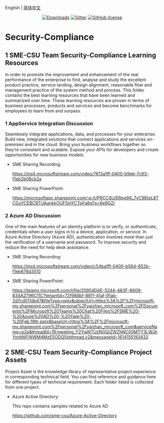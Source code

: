 English | [简体中文](./README_zh-CN.md)

<p align="center">
  <a href="https://github.com/sme-csu"><img src="https://badgen.net/badge/downloads/0/green?icon=github" alt="Downloads"></a>
  <a href="https://gitter.im/SME-CSU-Team/community?utm_source=badge&utm_medium=badge&utm_campaign=pr-badge"><img src="https://badges.gitter.im/SME-CSU-Team/community.svg" alt="Gitter" /></a>
  <a href="/LICENSE"><img src="https://img.shields.io/badge/license-MIT-blue.svg" alt="GitHub license" /></a>


# Security-Compliance

## 1 SME-CSU Team Security-Compliance Learning Resources

In order to promote the improvement and enhancement of the real performance of the enterprise to find, analyse and study the excellent product practice, service landing, design alignment, reasonable flow and management practice of the system method and process. This folder contains the best learning resources that have been learned and summarized over time. These learning resources are proven in terms of business processes, products and services and become benchmarks for employees to learn from and surpass.

### 1 AppService Integration Discussion

Seamlessly integrate applications, data, and processes for your enterprise. Build new, integrated solutions that connect applications and services on-premises and in the cloud. Bring your business workflows together so they’re consistent and scalable. Expose your APIs for developers and create opportunities for new business models.

- SME Sharing Recording: 

  https://msit.microsoftstream.com/video/7613a1ff-0400-b9eb-7c93-f1eb2b08cb2a

- SME Sharing PowerPoint: 

  https://microsoftapc.sharepoint.com/:p:/t/PRCCSU/ERpg94_7vC9EtoL8TCGuYCEBCBTUAankkOUF5mYCTpFa8g?e=6e9GZr

### 2 Azure AD Discussion

One of the main features of an identity platform is to verify, or *authenticate*, credentials when a user signs in to a device, application, or service. In Azure Active Directory (Azure AD), authentication involves more than just the verification of a username and password. To improve security and reduce the need for help desk assistance.

- SME Sharing Recording: 

  https://msit.microsoftstream.com/video/c54ba1ff-0400-b564-652b-f1eb678d3510

- SME Sharing PowerPoint:

  https://teams.microsoft.com/l/file/25954D4E-524A-483F-8609-834A2796C11C?tenantId=72f988bf-86f1-41af-91ab-2d7cd011db47&fileType=pptx&objectUrl=https%3A%2F%2Fmicrosoft-my.sharepoint.com%2Fpersonal%2Fyajzhan_microsoft_com%2FDocuments%2FMicrosoft%20Teams%20Chat%20Files%2FSME%20-%20Azure%20AD%20-%20Yajie%20-%20Feb.19th.pptx&baseUrl=https%3A%2F%2Fmicrosoft-my.sharepoint.com%2Fpersonal%2Fyajzhan_microsoft_com&serviceName=p2p&threadId=19:meeting_Y2YwNTUzNGQtZWZhNC00MTY3LWJhYmItNjFiNWM4MzE5ODQ5@thread.v2&messageId=1614155193432

## 2 SME-CSU Team Security-Compliance Project Assets

Project Asset is the knowledge library of representative project experience in corresponding technical field. You can find reference and guidance here for different types of technical requirement. Each folder listed is collected from one project.

- Azure Active Directory:
  
  This repo contains samples related to Azure AD
  
  https://github.com/sme-csu/Azure-Active-Directory
